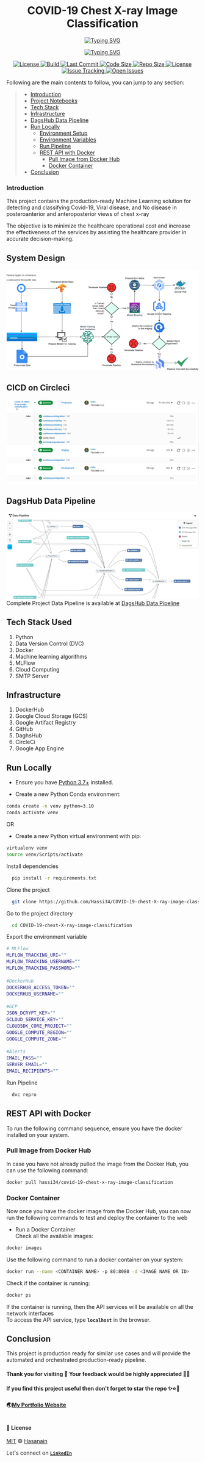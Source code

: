 <p align="center">
    <b>
        <h1 align="center">COVID-19 Chest X-ray Image Classification</h1>
    </b>
</p>
<p align="center">
<a href="https://github.com/Hassi34/COVID-19-chest-X-ray-image-classification">
    <img src="https://readme-typing-svg.demolab.com?font=Georgia&c=g&size=18&duration=3000&pause=6000&multiline=True&center=true&width=800&height=40&lines= Vision AI for detecting COVID-19 in chest X-ray images;" alt="Typing SVG" />
</a>
</p>
<p align="center">
<a href="https://github.com/Hassi34/COVID-19-chest-X-ray-image-classification">
    <img src="https://readme-typing-svg.demolab.com?font=Georgia&size=18&duration=2000&pause=1500&multiline=False&color=10D736FF&center=true&width=500&height=40&lines=AI+%7C+Vision AI%7C+Tensorflow%7C+DVC%7C+MLflow%7C+MLOps;Python+%7C+3.7+%7C+3.8+%7C+3.9+%7C+3.10;Online Prediction+%7CREST API+%7C+MLFlow+%7CGoogle App Engine;FAST API+%7CGoogle Cloud Storage (GCS)+%7CDagsHub;" alt="Typing SVG" />
</a>
</p>

<p align="center">
    <a href="https://www.python.org/downloads/">
        <img alt="License" src="https://img.shields.io/badge/python-3.7%20%7C%203.8%20%7C%203.9%20%7C%203.10-g.svg">
    </a>
    <a href="https://github.com/Hassi34/COVID-19-chest-X-ray-image-classification">
        <img alt="Build" src="https://circleci.com/gh/Hassi34/COVID-19-chest-X-ray-image-classification.svg?style=svg&circle-token=d85dfbfefbcb696a26e157aff116945f84f904d3">
    </a>
    <a href="https://github.com/Hassi34/COVID-19-chest-X-ray-image-classification">
        <img alt="Last Commit" src="https://img.shields.io/github/last-commit/hassi34/COVID-19-chest-X-ray-image-classification/main?color=g">
    </a>
    <a href="https://github.com/Hassi34/COVID-19-chest-X-ray-image-classification">
        <img alt="Code Size" src="https://img.shields.io/github/languages/code-size/hassi34/COVID-19-chest-X-ray-image-classification?color=g">
    </a>
    <a href="https://github.com/Hassi34/COVID-19-chest-X-ray-image-classification">
        <img alt="Repo Size" src="https://img.shields.io/github/repo-size/hassi34/COVID-19-chest-X-ray-image-classification?color=g">
    </a>
    <a href="https://github.com/Hassi34/COVID-19-chest-X-ray-image-classification/blob/main/LICENSE">
        <img alt="License" src="https://img.shields.io/github/license/hassi34/COVID-19-chest-X-ray-image-classification?color=g">
    </a>
    <a href="https://github.com/hassi34/COVID-19-chest-X-ray-image-classification/issues">
        <img alt="Issue Tracking" src="https://img.shields.io/badge/issue_tracking-github-brightgreen.svg">
    </a>
    <a href="https://github.com/hassi34/COVID-19-chest-X-ray-image-classification/issues">
        <img alt="Open Issues" src="https://img.shields.io/github/issues/hassi34/COVID-19-chest-X-ray-image-classification">
    </a>
</p>

Following are the main contents to follow, you can jump to any section:

>   -  [Introduction](#project-intro)<br>
>   -  [Project Notebooks](https://github.com/Hassi34/COVID-19-chest-X-ray-image-classification/tree/notebooks)
>   -  [Tech Stack](#tech-stack)<br>
>   -  [Infrastructure](#infra-)<br>
>   -  [DagsHub Data Pipeline](https://dagshub.com/hassi34/COVID-19-chest-X-ray-image-classification)
>   -  [Run Locally](#run-local)<br>
>      - [Environment Setup](#env-setup)<br>
>      - [Environment Variables](#env-vars)<br>
>      - [Run Pipeline](#run-pipeline)<br>
>      - [REST API with Docker](rest-api)<br>
>        - [Pull Image from Docker Hub](#docker-container)<br>
>        - [Docker Container](#docker-container)<br>
>   -  [Conclusion](#conclusion-)<br>

### Introduction<a id='project-intro'></a>
This project contains the production-ready Machine Learning solution for detecting and classifying Covid-19, Viral disease, and No disease in posteroanterior and anteroposterior views of chest x-ray

The objective is to minimize the healthcare operational cost and increase the effectiveness of the services by assisting the healthcare provider in accurate decision-making.

## System Design
![image](./assets/SystemDesign.png)

## CICD on Circleci
![image](./assets/cicd.png)
## DagsHub Data Pipeline
![image](./assets/DagsHubDatapipeline.png)<br>
Complete Project Data Pipeline is available at [DagsHub Data Pipeline](https://dagshub.com/hassi34/COVID-19-chest-X-ray-image-classification)

## Tech Stack Used<a id='tech-stack'></a>
1. Python 
2. Data Version Control (DVC) 
3. Docker
4. Machine learning algorithms
5. MLFlow
6. Cloud Computing
7. SMTP Server

## Infrastructure<a id='infra-'></a>

1. DockerHub
2. Google Cloud Storage (GCS)
3. Google Artifact Registry
4. GitHub
5. DaghsHub
6. CircleCi
7. Google App Engine

## Run Locally<a id='run-local'></a>

* Ensure you have [Python 3.7+](https://www.python.org/downloads/) installed.

* Create a new Python Conda environment:<a id='env-setup'></a>

```bash
conda create -n venv python=3.10  
conda activate venv 
```
OR
* Create a new Python virtual environment with pip:
```bash
virtualenv venv
source venv/Scripts/activate
```
Install dependencies

```bash
  pip install -r requirements.txt
```

Clone the project

```bash
  git clone https://github.com/Hassi34/COVID-19-chest-X-ray-image-classification.git
```

Go to the project directory

```bash
  cd COVID-19-chest-X-ray-image-classification
```
Export the environment variable<a id='env-vars'></a>
```bash
# MLFlow
MLFLOW_TRACKING_URI=""
MLFLOW_TRACKING_USERNAME=""
MLFLOW_TRACKING_PASSWORD=""

#DockerHub 
DOCKERHUB_ACCESS_TOKEN=""
DOCKERHUB_USERNAME=""

#GCP
JSON_DCRYPT_KEY=""
GCLOUD_SERVICE_KEY=""
CLOUDSDK_CORE_PROJECT=""
GOOGLE_COMPUTE_REGION=""
GOOGLE_COMPUTE_ZONE=""

#Alerts
EMAIL_PASS=""
SERVER_EMAIL=""
EMAIL_RECIPIENTS=""

```

Run Pipeline<a id='run-pipeline'></a>

```bash
  dvc repro
```
## REST API with Docker<a id='rest-api'></a>
To run the following command sequence, ensure you have the docker installed on your system.

### Pull Image from Docker Hub<a id='docker-pull'></a>
In case you have not already pulled the image from the Docker Hub, you can use the following command:
```bash
docker pull hassi34/covid-19-chest-x-ray-image-classification
```

### Docker Container<a id='docker-container'></a>
Now once you have the docker image from the Docker Hub, you can now run the following commands to test and deploy the container to the web

* Run a Docker Container<a id='run-docker-container'></a><br>
Check all the available images:
```bash
docker images
```
Use the following command to run a docker container on your system:
```bash
docker run --name <CONTAINER NAME> -p 80:8080 -d <IMAGE NAME OR ID>
```
Check if the container is running:
```bash
docker ps
```
If the container is running, then the API services will be available on all the network interfaces<br>
To access the API service, type **``localhost``** in the browser.
## Conclusion<a id='conclusion-'></a>
This project is production ready for similar use cases and will provide the automated and orchestrated production-ready pipeline.
#### **Thank you for visiting 🙏 Your feedback would be highly appreciated 💯😊**<br>
#### **If you find this project useful then don't forget to star the repo ✨⭐🤖**<br>
#### 🌏[My Portfolio Website][website] <br><br>
#### **📃 License**
[MIT][license] © [Hasanain][website]

[license]: hhttps://github.com/Hassi34/COVID-19-chest-X-ray-image-classification/blob/main/LICENSE
[website]: https://hasanain.aicaliber.com

Let's connect on **[``LinkedIn``](https://www.linkedin.com/in/hasanain-mehmood)** <br>